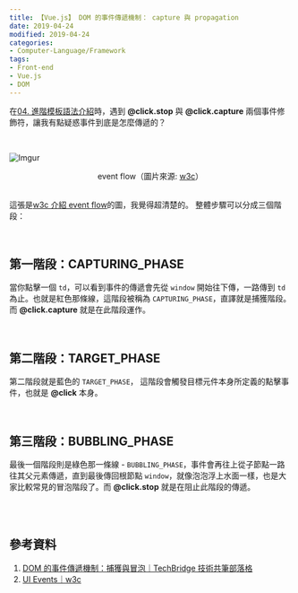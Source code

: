 ```yaml
---
title: 【Vue.js】 DOM 的事件傳遞機制： capture 與 propagation
date: 2019-04-24
modified: 2019-04-24
categories:
- Computer-Language/Framework
tags:
- Front-end
- Vue.js
- DOM 
--- 
```


在[04. 進階模板語法介紹](/Vue-Study-Notes-Unit04/)時，遇到 **@click.stop** 與 **@click.capture** 兩個事件修飾符，讓我有點疑惑事件到底是怎麼傳遞的？

<!--more-->
<br>

![Imgur](https://i.imgur.com/81zMIRH.png) 
<center class="imgtext"> event flow（圖片來源: <a href="https://www.w3.org/TR/DOM-Level-3-Events/" class="imgtext">w3c</a>）</center>

<br>

這張是[w3c 介紹 event flow](https://www.w3.org/TR/DOM-Level-3-Events/#event-flow)的圖，我覺得超清楚的。
整體步驟可以分成三個階段：

<br>

## 第一階段：CAPTURING_PHASE
當你點擊一個 `td`，可以看到事件的傳遞會先從 `window` 開始往下傳，一路傳到 `td` 為止。也就是紅色那條線，這階段被稱為 `CAPTURING_PHASE`，直譯就是捕獲階段。而 **@click.capture** 就是在此階段運作。

<br>

## 第二階段：TARGET_PHASE

第二階段就是藍色的 `TARGET_PHASE`， 這階段會觸發目標元件本身所定義的點擊事件，也就是 **@click** 本身。

<br>

## 第三階段：BUBBLING_PHASE

最後一個階段則是綠色那一條線 - ``BUBBLING_PHASE``，事件會再往上從子節點一路往其父元素傳遞，直到最後傳回根節點 `window`，就像泡泡浮上水面一樣，也是大家比較常見的冒泡階段了。而 **@click.stop** 就是在阻止此階段的傳遞。
 
<br><br>

## 參考資料
1. [DOM 的事件傳遞機制：捕獲與冒泡｜TechBridge 技術共筆部落格](https://blog.techbridge.cc/2017/07/15/javascript-event-propagation/)
2. [UI Events｜w3c](https://www.w3.org/TR/DOM-Level-3-Events/#event-flow)